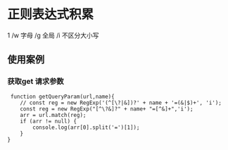 # 正则表达式积累

1
 /w 字母  /g 全局 /i 不区分大小写

## 使用案例
### 获取get 请求参数
```
 function getQueryParam(url,name){
    // const reg = new RegExp('(^[\?|&])?' + name + '=(&|$)+', 'i');
    const reg = new RegExp("[^\?&]?" + name+ "=[^&]+",'i');
    arr = url.match(reg);
    if (arr != null) {
        console.log(arr[0].split('=')[1]);
    }
}
```